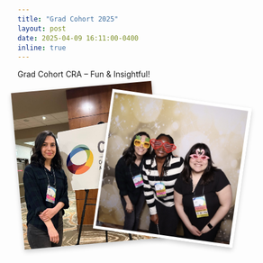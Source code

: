 ```yaml
---
title: "Grad Cohort 2025"
layout: post
date: 2025-04-09 16:11:00-0400
inline: true
---
```

Grad Cohort CRA – Fun & Insightful!

<div class="row" style="margin-top: 10px;">
  <div class="col-sm-4">
    <div class="photo-stack-wrapper">
      <div class="photo-stack">
        <img src="/assets/img/GC-1.jpg" alt="Photo 1" class="stacked-img img1">
        <img src="/assets/img/GC-2.JPG" alt="Photo 2" class="stacked-img img2">
      </div>
    </div>
  </div>
</div>

<style>
.photo-stack-wrapper {
  max-width: 250px;
  height: 350px;
  position: relative;
}

.photo-stack {
  position: relative;
  width: 100%;
  height: 100%;
}

.stacked-img {
  width: 100%;
  height: auto;
  position: absolute;
  transition: transform 0.3s ease;
  box-shadow: 0 4px 8px rgba(0, 0, 0, 0.2);
}

.img1 {
  transform: rotate(-5deg);
  z-index: 1;
}

.img2 {
  transform: rotate(8deg);
  left: 150px;
  top: 20px;
  z-index: 2;
}
</style>
